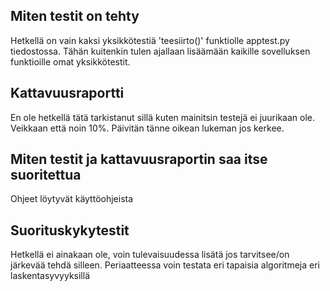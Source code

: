 ## Miten testit on tehty
Hetkellä on vain kaksi yksikkötestiä 'teesiirto()' funktiolle  apptest.py tiedostossa. Tähän kuitenkin tulen ajallaan lisäämään kaikille sovelluksen funktioille omat yksikkötestit.
## Kattavuusraportti
En ole hetkellä tätä tarkistanut sillä kuten mainitsin testejä ei juurikaan ole. Veikkaan että noin 10%. Päivitän tänne oikean lukeman jos kerkee.
## Miten testit ja kattavuusraportin saa itse suoritettua
Ohjeet löytyvät käyttöohjeista
## Suorituskykytestit
Hetkellä ei ainakaan ole, voin tulevaisuudessa lisätä jos tarvitsee/on järkevää tehdä silleen. Periaatteessa voin testata eri tapaisia algoritmeja eri laskentasyvyyksillä
